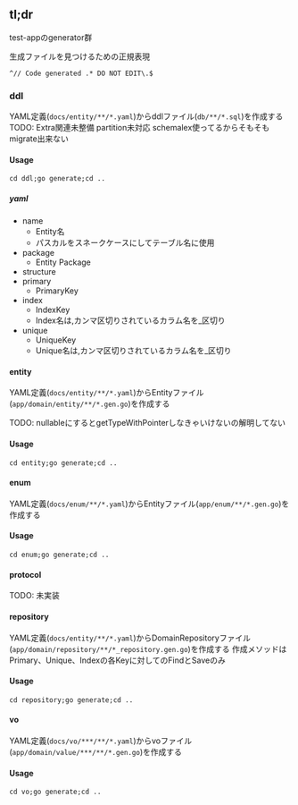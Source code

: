## tl;dr

test-appのgenerator群

生成ファイルを見つけるための正規表現
```
^// Code generated .* DO NOT EDIT\.$
```

### ddl
YAML定義(`docs/entity/**/*.yaml`)からddlファイル(`db/**/*.sql`)を作成する
TODO:
Extra関連未整備
partition未対応
    schemalex使ってるからそもそもmigrate出来ない

#### Usage
```
cd ddl;go generate;cd ..
```

##### yaml
- name
    - Entity名
    - パスカルをスネークケースにしてテーブル名に使用
- package
    - Entity Package
- structure
- primary
    - PrimaryKey
- index
    - IndexKey
    - Index名は,カンマ区切りされているカラム名を_区切り
- unique
    - UniqueKey
    - Unique名は,カンマ区切りされているカラム名を_区切り

#### entity
YAML定義(`docs/entity/**/*.yaml`)からEntityファイル(`app/domain/entity/**/*.gen.go`)を作成する

TODO:
nullableにするとgetTypeWithPointerしなきゃいけないの解明してない

#### Usage
```
cd entity;go generate;cd ..
```

#### enum
YAML定義(`docs/enum/**/*.yaml`)からEntityファイル(`app/enum/**/*.gen.go`)を作成する

#### Usage
```
cd enum;go generate;cd ..
```

#### protocol
TODO: 未実装

#### repository
YAML定義(`docs/entity/**/*.yaml`)からDomainRepositoryファイル(`app/domain/repository/**/*_repository.gen.go`)を作成する
作成メソッドはPrimary、Unique、Indexの各Keyに対してのFindとSaveのみ

#### Usage
```
cd repository;go generate;cd ..
```

#### vo
YAML定義(`docs/vo/***/**/*.yaml`)からvoファイル(`app/domain/value/***/**/*.gen.go`)を作成する

#### Usage
```
cd vo;go generate;cd ..
```
